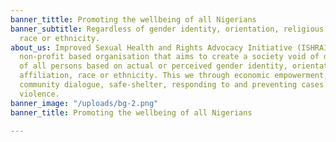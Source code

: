 ```yaml
---
banner_tittle: Promoting the wellbeing of all Nigerians
banner_subtitle: Regardless of gender identity, orientation, religious affiliation,
  race or ethnicity.
about_us: Improved Sexual Health and Rights Advocacy Initiative (ISHRAI) is a non-governmental
  non-profit based organisation that aims to create a society void of discrimination
  of all persons based on actual or perceived gender identity, orientation, religious
  affiliation, race or ethnicity. This we through economic empowerment, education,
  community dialogue, safe-shelter, responding to and preventing cases of gender-based
  violence.
banner_image: "/uploads/bg-2.png"
banner_title: Promoting the wellbeing of all Nigerians

---
```


